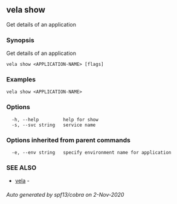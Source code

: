 ## vela show

Get details of an application

### Synopsis

Get details of an application

```
vela show <APPLICATION-NAME> [flags]
```

### Examples

```
vela show <APPLICATION-NAME>
```

### Options

```
  -h, --help         help for show
  -s, --svc string   service name
```

### Options inherited from parent commands

```
  -e, --env string   specify environment name for application
```

### SEE ALSO

* [vela](vela.md)	 - 

###### Auto generated by spf13/cobra on 2-Nov-2020
